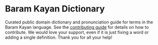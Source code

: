 
# Baram Kayan Dictionary

Curated public domain dictionary and pronunciation guide for terms in the Baram Kayan language. See the [contributing guide](https://github.com/drumworkteam/term/blob/make/.github/contributing.md) for details on how to contribute. We would love your support, even if it is just fixing a word or adding a single definition. Thank you for all your help!
